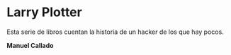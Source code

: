 # Larry Plotter

Esta serie de libros cuentan la historia de un hacker de los que hay pocos.

**Manuel Callado**